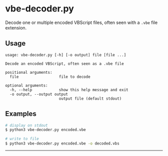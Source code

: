 # vbe-decoder.py

Decode one or multiple encoded VBScript files, often seen with a `.vbe` file extension.

## Usage

```shell
usage: vbe-decoder.py [-h] [-o output] file [file ...]

Decode an encoded VBScript, often seen as a .vbe file

positional arguments:
  file                  file to decode

optional arguments:
  -h, --help            show this help message and exit
  -o output, --output output
                        output file (default stdout)
```

## Examples

```bash
# display on stdout
$ python3 vbe-decoder.py encoded.vbe

# write to file
$ python3 vbe-decoder.py encoded.vbe -o decoded.vbs
```


---------------------------------

